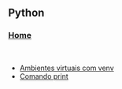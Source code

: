 ## Python

### [Home](../../index.md)
<br/>

- [Ambientes virtuais com venv](dicas/venv.md)
- [Comando print](dicas/print.md)